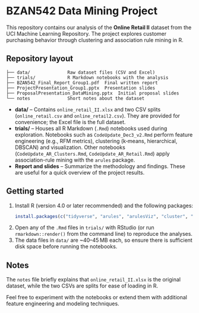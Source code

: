 # BZAN542 Data Mining Project

This repository contains our analysis of the **Online Retail II** dataset from the UCI Machine Learning Repository.  The project explores customer purchasing behavior through clustering and association rule mining in R.

## Repository layout

```
├── data/              Raw dataset files (CSV and Excel)
├── trials/            R Markdown notebooks with the analysis
├── BZAN542_Final_Report_Group1.pdf  Final written report
├── ProjectPresentation_Group1.pptx  Presentation slides
├── ProposalPresentation_DataMining.pptx  Initial proposal slides
└── notes              Short notes about the dataset
```

- **data/** – Contains `online_retail_II.xlsx` and two CSV splits (`online_retail.csv` and `online_retail2.csv`).  They are provided for convenience; the Excel file is the full dataset.
- **trials/** – Houses all R Markdown (`.Rmd`) notebooks used during exploration.  Notebooks such as `CodeUpdate_Dec3_v2.Rmd` perform feature engineering (e.g., RFM metrics), clustering (k‑means, hierarchical, DBSCAN) and visualization.  Other notebooks (`CodeUpdate_AR_Clusters.Rmd`, `CodeUpdate_AR_Retail.Rmd`) apply association-rule mining with the `arules` package.
- **Report and slides** – Summarize the methodology and findings.  These are useful for a quick overview of the project results.

## Getting started

1. Install R (version 4.0 or later recommended) and the following packages:
   ```r
   install.packages(c("tidyverse", "arules", "arulesViz", "cluster", "scatterplot3d", "dbscan", "lubridate"))
   ```
2. Open any of the `.Rmd` files in `trials/` with RStudio (or run `rmarkdown::render()` from the command line) to reproduce the analyses.
3. The data files in `data/` are ~40–45 MB each, so ensure there is sufficient disk space before running the notebooks.

## Notes

The `notes` file briefly explains that `online_retail_II.xlsx` is the original dataset, while the two CSVs are splits for ease of loading in R.

Feel free to experiment with the notebooks or extend them with additional feature engineering and modeling techniques.
